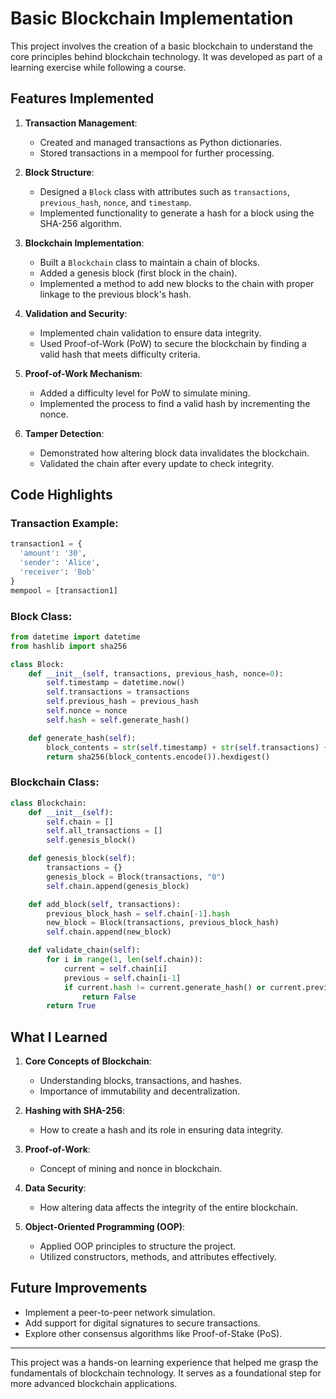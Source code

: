 # Basic Blockchain Implementation

This project involves the creation of a basic blockchain to understand the core principles behind blockchain technology. It was developed as part of a learning exercise while following a course.

## Features Implemented

1. **Transaction Management**:
   - Created and managed transactions as Python dictionaries.
   - Stored transactions in a mempool for further processing.

2. **Block Structure**:
   - Designed a `Block` class with attributes such as `transactions`, `previous_hash`, `nonce`, and `timestamp`.
   - Implemented functionality to generate a hash for a block using the SHA-256 algorithm.

3. **Blockchain Implementation**:
   - Built a `Blockchain` class to maintain a chain of blocks.
   - Added a genesis block (first block in the chain).
   - Implemented a method to add new blocks to the chain with proper linkage to the previous block's hash.

4. **Validation and Security**:
   - Implemented chain validation to ensure data integrity.
   - Used Proof-of-Work (PoW) to secure the blockchain by finding a valid hash that meets difficulty criteria.

5. **Proof-of-Work Mechanism**:
   - Added a difficulty level for PoW to simulate mining.
   - Implemented the process to find a valid hash by incrementing the nonce.

6. **Tamper Detection**:
   - Demonstrated how altering block data invalidates the blockchain.
   - Validated the chain after every update to check integrity.

## Code Highlights

### Transaction Example:
```python
transaction1 = {
  'amount': '30',
  'sender': 'Alice',
  'receiver': 'Bob'
}
mempool = [transaction1]
```

### Block Class:
```python
from datetime import datetime
from hashlib import sha256

class Block:
    def __init__(self, transactions, previous_hash, nonce=0):
        self.timestamp = datetime.now()
        self.transactions = transactions
        self.previous_hash = previous_hash
        self.nonce = nonce
        self.hash = self.generate_hash()

    def generate_hash(self):
        block_contents = str(self.timestamp) + str(self.transactions) + str(self.previous_hash) + str(self.nonce)
        return sha256(block_contents.encode()).hexdigest()
```

### Blockchain Class:
```python
class Blockchain:
    def __init__(self):
        self.chain = []
        self.all_transactions = []
        self.genesis_block()

    def genesis_block(self):
        transactions = {}
        genesis_block = Block(transactions, "0")
        self.chain.append(genesis_block)

    def add_block(self, transactions):
        previous_block_hash = self.chain[-1].hash
        new_block = Block(transactions, previous_block_hash)
        self.chain.append(new_block)

    def validate_chain(self):
        for i in range(1, len(self.chain)):
            current = self.chain[i]
            previous = self.chain[i-1]
            if current.hash != current.generate_hash() or current.previous_hash != previous.hash:
                return False
        return True
```

## What I Learned

1. **Core Concepts of Blockchain**:
   - Understanding blocks, transactions, and hashes.
   - Importance of immutability and decentralization.

2. **Hashing with SHA-256**:
   - How to create a hash and its role in ensuring data integrity.

3. **Proof-of-Work**:
   - Concept of mining and nonce in blockchain.

4. **Data Security**:
   - How altering data affects the integrity of the entire blockchain.

5. **Object-Oriented Programming (OOP)**:
   - Applied OOP principles to structure the project.
   - Utilized constructors, methods, and attributes effectively.

## Future Improvements

- Implement a peer-to-peer network simulation.
- Add support for digital signatures to secure transactions.
- Explore other consensus algorithms like Proof-of-Stake (PoS).

---
This project was a hands-on learning experience that helped me grasp the fundamentals of blockchain technology. It serves as a foundational step for more advanced blockchain applications.
